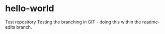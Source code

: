 # hello-world
Test repository
Testing the branching in GIT - doing this within the readme-edits branch.
